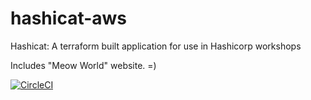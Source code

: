 # hashicat-aws
Hashicat: A terraform built application for use in Hashicorp workshops

Includes "Meow World" website. =)

[![CircleCI](https://circleci.com/gh/hashicorp/hashicat-aws.svg?style=svg)](https://circleci.com/gh/hashicorp/hashicat-aws)

